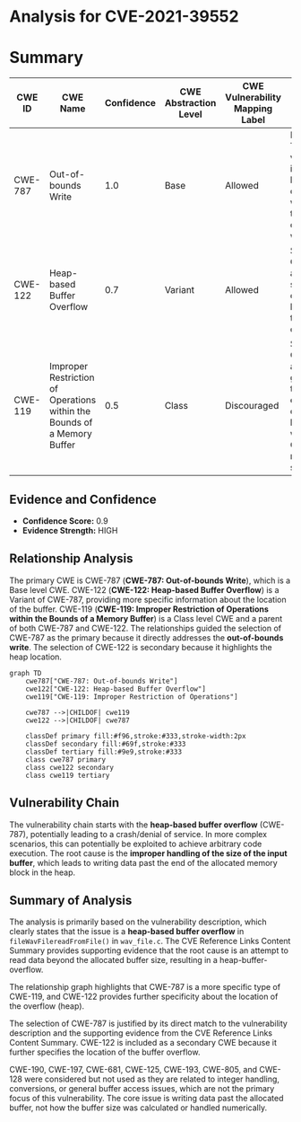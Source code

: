 # Analysis for CVE-2021-39552

# Summary
| CWE ID | CWE Name | Confidence | CWE Abstraction Level | CWE Vulnerability Mapping Label | CWE-Vulnerability Mapping Notes |
|---|---|---|---|---|---|
| CWE-787 | Out-of-bounds Write | 1.0 | Base | Allowed | Primary CWE. The vulnerability is a heap-based buffer overflow, which is a type of out-of-bounds write. |
| CWE-122 | Heap-based Buffer Overflow | 0.7 | Variant | Allowed | Secondary CWE. This is a more specific type of out-of-bounds write that occurs on the heap. |
| CWE-119 | Improper Restriction of Operations within the Bounds of a Memory Buffer | 0.5 | Class | Discouraged | Secondary CWE. This is a more general CWE that encompasses out-of-bounds writes, but CWE-787 is more specific. |

## Evidence and Confidence

*   **Confidence Score:** 0.9
*   **Evidence Strength:** HIGH

## Relationship Analysis
The primary CWE is CWE-787 (**CWE-787: Out-of-bounds Write**), which is a Base level CWE. CWE-122 (**CWE-122: Heap-based Buffer Overflow**) is a Variant of CWE-787, providing more specific information about the location of the buffer. CWE-119 (**CWE-119: Improper Restriction of Operations within the Bounds of a Memory Buffer**) is a Class level CWE and a parent of both CWE-787 and CWE-122. The relationships guided the selection of CWE-787 as the primary because it directly addresses the **out-of-bounds write**. The selection of CWE-122 is secondary because it highlights the heap location.

```mermaid
graph TD
    cwe787["CWE-787: Out-of-bounds Write"]
    cwe122["CWE-122: Heap-based Buffer Overflow"]
    cwe119["CWE-119: Improper Restriction of Operations"]
    
    cwe787 -->|CHILDOF| cwe119
    cwe122 -->|CHILDOF| cwe787
    
    classDef primary fill:#f96,stroke:#333,stroke-width:2px
    classDef secondary fill:#69f,stroke:#333
    classDef tertiary fill:#9e9,stroke:#333
    class cwe787 primary
    class cwe122 secondary
    class cwe119 tertiary
```

## Vulnerability Chain
The vulnerability chain starts with the **heap-based buffer overflow** (CWE-787), potentially leading to a crash/denial of service. In more complex scenarios, this can potentially be exploited to achieve arbitrary code execution. The root cause is the **improper handling of the size of the input buffer**, which leads to writing data past the end of the allocated memory block in the heap.

## Summary of Analysis
The analysis is primarily based on the vulnerability description, which clearly states that the issue is a **heap-based buffer overflow** in `fileWavFilereadFromFile()` in `wav_file.c`. The CVE Reference Links Content Summary provides supporting evidence that the root cause is an attempt to read data beyond the allocated buffer size, resulting in a heap-buffer-overflow.

The relationship graph highlights that CWE-787 is a more specific type of CWE-119, and CWE-122 provides further specificity about the location of the overflow (heap).

The selection of CWE-787 is justified by its direct match to the vulnerability description and the supporting evidence from the CVE Reference Links Content Summary. CWE-122 is included as a secondary CWE because it further specifies the location of the buffer overflow.

CWE-190, CWE-197, CWE-681, CWE-125, CWE-193, CWE-805, and CWE-128 were considered but not used as they are related to integer handling, conversions, or general buffer access issues, which are not the primary focus of this vulnerability. The core issue is writing data past the allocated buffer, not how the buffer size was calculated or handled numerically.